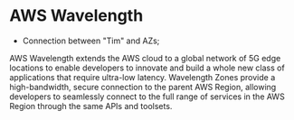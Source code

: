 # AWS Wavelength

- Connection between "Tim" and AZs;

AWS Wavelength extends the AWS cloud to a global network of 5G edge locations to enable developers to innovate and build a whole new class of applications that require ultra-low latency. Wavelength Zones provide a high-bandwidth, secure connection to the parent AWS Region, allowing developers to seamlessly connect to the full range of services in the AWS Region through the same APIs and toolsets.
